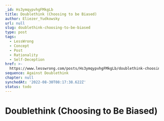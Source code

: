 ```yaml
---
_id: Hs3ymqypvhgFMkgLb
title: Doublethink (Choosing to be Biased)
author: Eliezer_Yudkowsky
url: null
slug: doublethink-choosing-to-be-biased
type: post
tags:
  - LessWrong
  - Concept
  - Post
  - Rationality
  - Self-Deception
href: >-
  https://www.lesswrong.com/posts/Hs3ymqypvhgFMkgLb/doublethink-choosing-to-be-biased
sequence: Against Doublethink
chapter: null
synchedAt: '2022-08-30T08:17:38.622Z'
status: todo
---
```


# Doublethink (Choosing to Be Biased)
